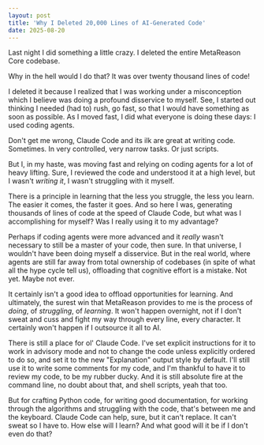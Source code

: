 ```yaml
---
layout: post
title: 'Why I Deleted 20,000 Lines of AI-Generated Code'
date: 2025-08-20
---
```


Last night I did something a little crazy. I deleted the entire MetaReason Core codebase. 

Why in the hell would I do that? It was over twenty thousand lines of code!

I deleted it because I realized that I was working under a misconception which I believe was doing a profound disservice to myself. See, I started out thinking I needed (had to) rush, go fast, so that I would have something as soon as possible. As I moved fast, I did what everyone is doing these days: I used coding agents. 

Don't get me wrong, Claude Code and its ilk are great at writing code. Sometimes. In very controlled, very narrow tasks. Or just scripts.

But I, in my haste, was moving fast and relying on coding agents for a lot of heavy lifting. Sure, I reviewed the code and understood it at a high level, but I wasn't _writing it_, I wasn't struggling with it myself. 

There is a principle in learning that the less you struggle, the less you learn. The easier it comes, the faster it goes. And so here I was, generating thousands of lines of code at the speed of Claude Code, but what was I accomplishing for myself? Was I really using it to my advantage?

Perhaps if coding agents were more advanced and it _really_ wasn't necessary to still be a master of your code, then sure. In that universe, I wouldn't have been doing myself a disservice. But in the real world, where agents are still far away from total ownership of codebases (in spite of what all the hype cycle tell us), offloading that cognitive effort is a mistake. Not yet. Maybe not ever.

It certainly isn't a good idea to offload opportunities for learning. And ultimately, the surest win that MetaReason provides to me is the process of _doing_, of _struggling_, of _learning_. It won't happen overnight, not if I don't sweat and cuss and fight my way through every line, every character. It certainly won't happen if I outsource it all to AI.

There is still a place for ol' Claude Code. I've set explicit instructions for it to work in advisory mode and not to change the code unless explicitly ordered to do so, and set it to the new "Explanation" output style by default. I'll still use it to write some comments for my code, and I'm thankful to have it to review my code, to be my rubber ducky. And it is still absolute fire at the command line, no doubt about that, and shell scripts, yeah that too.

But for crafting Python code, for writing good documentation, for working through the algorithms and struggling with the code, that's between me and the keyboard. Claude Code can help, sure, but it can't replace. It can't sweat so I have to. How else will I learn? And what good will it be if I don't even do that? 

